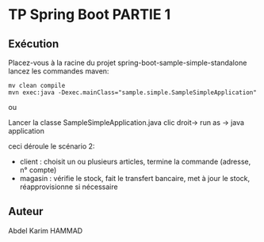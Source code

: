 # TP Spring Boot PARTIE 1

## Exécution
Placez-vous à la racine du projet spring-boot-sample-simple-standalone
lancez les commandes maven:
```
mv clean compile
mvn exec:java -Dexec.mainClass="sample.simple.SampleSimpleApplication"

```
ou 

Lancer la classe SampleSimpleApplication.java
clic droit-> run as -> java application

ceci déroule le scénario 2:

- client : choisit un ou plusieurs articles, termine la commande (adresse, n° compte)
- magasin : vérifie le stock, fait le transfert bancaire, met à jour le stock, réapprovisionne si nécessaire



## Auteur
Abdel Karim HAMMAD
